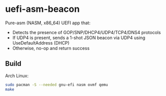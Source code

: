 # uefi-asm-beacon

Pure-asm (NASM, x86_64) UEFI app that:
- Detects the presence of GOP/SNP/DHCP4/UDP4/TCP4/DNS4 protocols
- If UDP4 is present, sends a 1-shot JSON beacon via UDP4 using UseDefaultAddress (DHCP)
- Otherwise, no-op and return success

## Build
Arch Linux:
```bash
sudo pacman -S --needed gnu-efi nasm ovmf qemu
make

